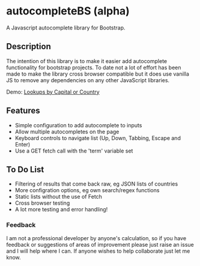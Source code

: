 # autocompleteBS (alpha)
A Javascript autocomplete library for Bootstrap.

## Description
The intention of this library is to make it easier add autocomplete functionality for bootstrap projects. To date not a lot of effort has been made to make the library cross browser compatible but it does use vanilla JS to remove any dependencies on any other JavaScript libraries.

Demo: [Lookups by Capital or Country](https://kanine.github.io/autocompleteBS/demo/autocompleteBS.html)

## Features
* Simple configuration to add autocomplete to inputs
* Allow multiple autocompletes on the page
* Keyboard controls to navigate list (Up, Down, Tabbing, Escape and Enter)
* Use a GET fetch call with the 'term' variable set

## To Do List
* Filtering of results that come back raw, eg JSON lists of countries
* More configration options, eg own search/regex functions
* Static lists without the use of Fetch
* Cross browser testing
* A lot more testing and error handling!

### Feedback
I am not a professional developer by anyone's calculation, so if you have feedback or suggestions of areas of improvement please just raise an issue and I will help where I can. If anyone wishes to help collaborate just let me know.
